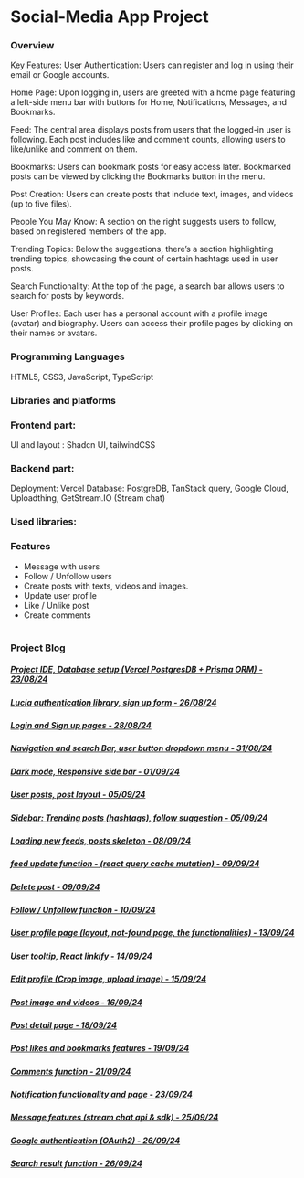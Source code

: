 # Social-Media App Project

### Overview

Key Features:
User Authentication: Users can register and log in using their email or Google accounts.

Home Page: Upon logging in, users are greeted with a home page featuring a left-side menu bar with buttons for Home, Notifications, Messages, and Bookmarks.

Feed: The central area displays posts from users that the logged-in user is following. Each post includes like and comment counts, allowing users to like/unlike and comment on them.

Bookmarks: Users can bookmark posts for easy access later. Bookmarked posts can be viewed by clicking the Bookmarks button in the menu.

Post Creation: Users can create posts that include text, images, and videos (up to five files).

People You May Know: A section on the right suggests users to follow, based on registered members of the app.

Trending Topics: Below the suggestions, there’s a section highlighting trending topics, showcasing the count of certain hashtags used in user posts.

Search Functionality: At the top of the page, a search bar allows users to search for posts by keywords.

User Profiles: Each user has a personal account with a profile image (avatar) and biography. Users can access their profile pages by clicking on their names or avatars.



### Programming Languages

HTML5, CSS3, JavaScript, TypeScript


### Libraries and platforms


### Frontend part:
UI and layout : Shadcn UI, tailwindCSS

### Backend part:
Deployment: Vercel
Database: PostgreDB, TanStack query, Google Cloud, Uploadthing, GetStream.IO (Stream chat)

### Used libraries: 


### Features
- Message with users
- Follow / Unfollow users
- Create posts with texts, videos and images.
- Update user profile
- Like / Unlike post
- Create comments


#






### Project Blog

##### [Project IDE, Database setup (Vercel PostgresDB + Prisma ORM) - 23/08/24](https://blog.naver.com/detol3953/223558463720)
##### [Lucia authentication library, sign up form - 26/08/24](https://blog.naver.com/detol3953/223562031160)
##### [Login and Sign up pages - 28/08/24](https://blog.naver.com/detol3953/223564339699)
##### [Navigation and search Bar, user button dropdown menu - 31/08/24](https://blog.naver.com/detol3953/223567962241)
##### [Dark mode, Responsive side bar - 01/09/24](https://blog.naver.com/detol3953/223568849350)
##### [User posts, post layout - 05/09/24](https://blog.naver.com/detol3953/223573683943)
##### [Sidebar: Trending posts (hashtags), follow suggestion - 05/09/24](https://blog.naver.com/detol3953/223573925470)
##### [Loading new feeds, posts skeleton - 08/09/24](https://blog.naver.com/detol3953/223577203758)
##### [feed update function - (react query cache mutation) - 09/09/24](https://blog.naver.com/detol3953/223577476189)
##### [Delete post - 09/09/24](https://blog.naver.com/detol3953/223578370018)
##### [Follow / Unfollow function - 10/09/24](https://blog.naver.com/detol3953/223579911865)
##### [User profile page (layout, not-found page, the functionalities) - 13/09/24](https://blog.naver.com/detol3953/223583571898)
##### [User tooltip, React linkify - 14/09/24](https://blog.naver.com/detol3953/223584369716)
##### [Edit profile (Crop image, upload image) - 15/09/24](https://blog.naver.com/detol3953/223585524143)
##### [Post image and videos - 16/09/24](https://blog.naver.com/detol3953/223586332662)
##### [Post detail page - 18/09/24](https://blog.naver.com/detol3953/223587728637)
##### [Post likes and bookmarks features - 19/09/24](https://blog.naver.com/detol3953/223589430215)
##### [Comments function - 21/09/24](https://blog.naver.com/detol3953/223591548927)
##### [Notification functionality and page - 23/09/24](https://blog.naver.com/detol3953/223593889166)
##### [Message features (stream chat api & sdk) - 25/09/24](https://blog.naver.com/detol3953/223596568522)
##### [Google authentication (OAuth2) - 26/09/24](https://blog.naver.com/detol3953/223597829975)
##### [Search result function - 26/09/24](https://blog.naver.com/detol3953/223597939059)

